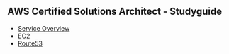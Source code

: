 AWS Certified Solutions Architect - Studyguide
--------------------------

* [Service Overview](service_overview.md)
* [EC2](EC2.md)
* [Route53](Route53.md)
